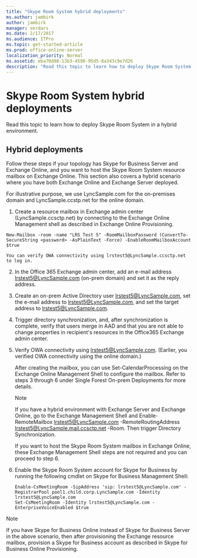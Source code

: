 ```yaml
---
title: "Skype Room System hybrid deployments"
ms.author: jambirk
author: jambirk
manager: serdars
ms.date: 2/17/2017
ms.audience: ITPro
ms.topic: get-started-article
ms.prod: office-online-server
localization_priority: Normal
ms.assetid: eba70d88-13b3-4598-95d5-8a343c9e7d26
description: "Read this topic to learn how to deploy Skype Room System in a hybrid environment."
---
```


# Skype Room System hybrid deployments
 
Read this topic to learn how to deploy Skype Room System in a hybrid environment.
  
## Hybrid deployments

Follow these steps if your topology has Skype for Business Server and Exchange Online, and you want to host the Skype Room System resource mailbox on Exchange Online. This section also covers a hybrid scenario where you have both Exchange Online and Exchange Server deployed.
  
For illustrative purpose, we use LyncSample.com for the on-premises domain and LyncSample.ccstp.net for the online domain.
  
1. Create a resource mailbox in Exchange admin center (LyncSample.ccsctp.net) by connecting to the Exchange Online Management shell as described in Exchange Online Provisioning.
    
  ```
  New-Mailbox -room -name "LRS Test 5" -RoomMailboxPassword (ConvertTo-SecureString <password> -AsPlainText -Force) -EnableRoomMailboxAccount $true 
  ```

    You can verify OWA connectivity using lrstest5@LyncSample.ccsctp.net to log in.
    
2. In the Office 365 Exchange admin center, add an e-mail address lrstest5@LyncSample.com (on-prem domain) and set it as the reply address.
    
3. Create an on-prem Active Directory user lrstest5@LyncSample.com, set the e-mail address to lrstest5@LyncSample.com, and set the target address to lrstest5@LyncSample.com.
    
4. Trigger directory synchronization, and, after synchronization is complete, verify that users merge in AAD and that you are not able to change properties in recipient's resources in the Office365 Exchange admin center.
    
5. Verify OWA connectivity using lrstest5@LyncSample.com. (Earlier, you verified OWA connectivity using the online domain.)
    
    After creating the mailbox, you can use Set-CalendarProcessing on the Exchange Online Management Shell to configure the mailbox. Refer to steps 3 through 6 under Single Forest On-prem Deployments for more details.
    
    > [!NOTE]
    > If you have a hybrid environment with Exchange Server and Exchange Online, go to the Exchange Management Shell and Enable-RemoteMailbox lrstest5@LyncSample.com -RemoteRoutingAddress lrstest5@LyncSample.mail.ccsctp.net -Room. Then trigger Directory Synchronization. 
  
    If you want to host the Skype Room System mailbox in Exchange Online, these Exchange Management Shell steps are not required and you can proceed to step 6.
    
6. Enable the Skype Room System account for Skype for Business by running the following cmdlet on Skype for Business Management Shell:
    
   ```
   Enable-CsMeetingRoom -SipAddress 'sip: lrstest5@LyncSample.com' -RegistrarPool pool1.child.corp.LyncSample.com -Identity lrstest5@LyncSample.com
   Set-CsMeetingRoom -Identity lrstest5@LyncSample.com -EnterpriseVoiceEnabled $true
   ```

> [!NOTE]
> If you have Skype for Business Online instead of Skype for Business Server in the above scenario, then after provisioning the Exchange resource mailbox, provision a Skype for Business account as described in Skype for Business Online Provisioning. 
  

